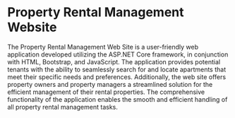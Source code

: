 # Property Rental Management Website
The Property Rental Management Web Site is a user-friendly web application developed utilizing the ASP.NET Core framework, in conjunction with HTML, Bootstrap, and JavaScript. The application provides potential tenants with the ability to seamlessly search for and locate apartments that meet their specific needs and preferences. Additionally, the web site offers property owners and property managers a streamlined solution for the efficient management of their rental properties. The comprehensive functionality of the application enables the smooth and efficient handling of all property rental management tasks.





 
